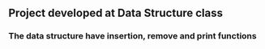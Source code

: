 ## Project developed at Data Structure class
### The data structure have insertion, remove and print functions
